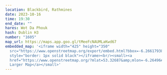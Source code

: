```yaml
---
location: Blackbird, Rathmines
date: 2023-10-16
time: 19:30
end_date: ""
hares: Wot Da Phouk
hash: Dublin H3
number: "1605"
map_url: https://maps.app.goo.gl/tMeeFcNAUMLaKwd67
embedded_map: '<iframe width="425" height="350"
  src="https://www.openstreetmap.org/export/embed.html?bbox=-6.266179382801057%2C53.326221112241555%2C-6.263746619224548%2C53.32751708726767&amp;layer=mapnik&amp;marker=53.32686910467537%2C-6.264963001012802"
  style="border: 1px solid black"></iframe><br/><small><a
  href="https://www.openstreetmap.org/?mlat=53.32687&amp;mlon=-6.26496#map=19/53.32687/-6.26496">View
  Larger Map</a></small>'
---
```

